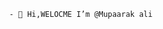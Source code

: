                                - 👋 Hi,WELOCME I’m @Mupaarak ali 

<!---
Mupaarakali/Mupaarakali is a ✨ special ✨ repository because its `README.md` (this file) appears on your GitHub profile.
You can click the Preview link to take a look at your changes.
--->
